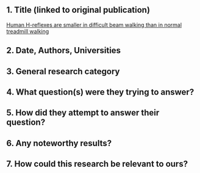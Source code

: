 

## 1. Title (linked to original publication)  

[Human H-reflexes are smaller in difficult beam walking than in normal treadmill walking](https://pubmed.ncbi.nlm.nih.gov/2073943/)

## 2. Date, Authors, Universities
## 3. General research category
## 4. What question(s) were they trying to answer?
## 5. How did they attempt to answer their question?
## 6. Any noteworthy results?
## 7. How could this research be relevant to ours?